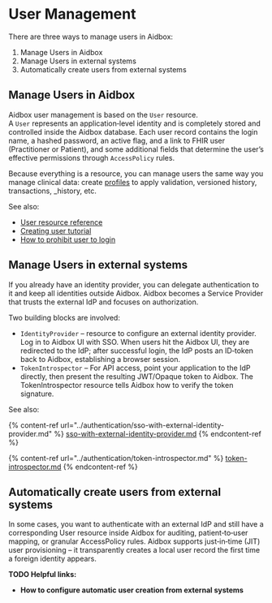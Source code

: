# User Management

There are three ways to manage users in Aidbox:

1. Manage Users in Aidbox
2. Manage Users in external systems
3. Automatically create users from external systems

## Manage Users in Aidbox

Aidbox user management is based on the `User` resource.\
A `User` represents an application‑level identity and is completely stored and controlled inside the Aidbox database. Each user record contains the login name, a hashed password, an active flag, and a link to FHIR user (Practitioner or Patient), and some additional fields that determine the user’s effective permissions through `AccessPolicy` rules.

Because everything is a resource, you can manage users the same way you manage clinical data: create [profiles](../../profiling-and-validation/#what-is-profiling) to apply validation, versioned history, transactions, \_history, etc.

See also:

* [User resource reference](../../../reference/system-resources-reference/iam-module-resources.md#user)
* [Creating user tutorial](../../../tutorials/security-access-control-tutorials/creating-user-and-set-up-full-user-access.md)
* [How to prohibit user to login](../../../tutorials/security-access-control-tutorials/configuration-options.md)

## Manage Users in external systems

If you already have an identity provider, you can delegate authentication to it and keep all identities outside Aidbox. Aidbox becomes a Service Provider that trusts the external IdP and focuses on authorization.

Two building blocks are involved:

* `IdentityProvider` – resource to configure an external identity provider. Log in to Aidbox UI with SSO. When users hit the Aidbox UI, they are redirected to the IdP; after successful login, the IdP posts an ID‑token back to Aidbox, establishing a browser session.
* `TokenIntrospector` – For API access, point your application to the IdP directly, then present the resulting JWT/Opaque token to Aidbox. The TokenIntrospector resource tells Aidbox how to verify the token signature.

See also:

{% content-ref url="../authentication/sso-with-external-identity-provider.md" %}
[sso-with-external-identity-provider.md](../authentication/sso-with-external-identity-provider.md)
{% endcontent-ref %}

{% content-ref url="../authentication/token-introspector.md" %}
[token-introspector.md](../authentication/token-introspector.md)
{% endcontent-ref %}

## Automatically create users from external systems

In some cases, you want to authenticate with an external IdP and still have a corresponding User resource inside Aidbox for auditing, patient‑to‑user mapping, or granular AccessPolicy rules. Aidbox supports just‑in‑time (JIT) user provisioning – it transparently creates a local user record the first time a foreign identity appears.

**TODO Helpful links:**

* **How to configure automatic user creation from external systems**

